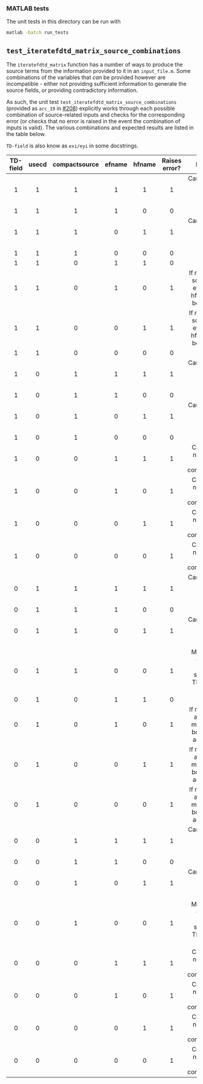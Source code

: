 ### MATLAB tests

The unit tests in this directory can be run with

```bash
matlab -batch run_tests
```

## `test_iteratefdtd_matrix_source_combinations`

The `iteratefdtd_matrix` function has a number of ways to produce the source terms from the information provided to it in an `input_file.m`.
Some combinations of the variables that _can_ be provided however are incompatible - either not providing sufficient information to generate the source fields, or providing contradictory information.

As such, the unit test `test_iteratefdtd_matrix_source_combinations` (provided as `arc_19` in [#208](https://github.com/UCL/TDMS/issues/208)) explicitly works through each possible combination of source-related inputs and checks for the corresponding error (or checks that no error is raised in the event the combination of inputs is valid).
The various combinations and expected results are listed in the table below.

`TD-field` is also know as `exi/eyi` in some docstrings.

| TD-field | usecd | compactsource | efname    | hfname    | Raises error? | Error info |
|:--------:|:-----:|:-------------:|:---------:|:---------:|:-------------:|:----------:|
| 1        | 1     | 1             | 1         | 1         | 1             | Cannot specify hfname if compact source |
| 1        | 1     | 1             | 1         | 0         | 0             |  |
| 1        | 1     | 1             | 0         | 1         | 1             | Cannot specify hfname if compact source |
| 1        | 1     | 1             | 0         | 0         | 0             |  |
| 1        | 1     | 0             | 1         | 1         | 0             |  |
| 1        | 1     | 0             | 1         | 0         | 1             | If not compact source, both efname and hfname must be specified |
| 1        | 1     | 0             | 0         | 1         | 1             | If not compact source, both efname and hfname must be specified |
| 1        | 1     | 0             | 0         | 0         | 0             |  |
| 1        | 0     | 1             | 1         | 1         | 1             | Cannot specify hfname if compact source |
| 1        | 0     | 1             | 1         | 0         | 0             |  |
| 1        | 0     | 1             | 0         | 1         | 1             | Cannot specify hfname if compact source |
| 1        | 0     | 1             | 0         | 0         | 0             |  |
| 1        | 0     | 0             | 1         | 1         | 1             | Cannot have not usecd & not compactsource |
| 1        | 0     | 0             | 1         | 0         | 1             | Cannot have not usecd & not compactsource |
| 1        | 0     | 0             | 0         | 1         | 1             | Cannot have not usecd & not compactsource |
| 1        | 0     | 0             | 0         | 0         | 1             | Cannot have not usecd & not compactsource |
| 0        | 1     | 1             | 1         | 1         | 1             | Cannot specify hfname if compact source |
| 0        | 1     | 1             | 1         | 0         | 0             |  |
| 0        | 1     | 1             | 0         | 1         | 1             | Cannot specify hfname if compact source |
| 0        | 1     | 1             | 0         | 0         | 1             | Must specify efname if compact source and TD-field not specified |
| 0        | 1     | 0             | 1         | 1         | 0             |  |
| 0        | 1     | 0             | 1         | 0         | 1             | If not TD-field and usecd, must specify both efname and hfname |
| 0        | 1     | 0             | 0         | 1         | 1             | If not TD-field and usecd, must specify both efname and hfname |
| 0        | 1     | 0             | 0         | 0         | 1             | If not TD-field and usecd, must specify both efname and hfname |
| 0        | 0     | 1             | 1         | 1         | 1             | Cannot specify hfname if compact source |
| 0        | 0     | 1             | 1         | 0         | 0             |  |
| 0        | 0     | 1             | 0         | 1         | 1             | Cannot specify hfname if compact source |
| 0        | 0     | 1             | 0         | 0         | 1             | Must specify efname if compact source and TD-field not specified |
| 0        | 0     | 0             | 1         | 1         | 1             | Cannot have not usecd & not compactsource |
| 0        | 0     | 0             | 1         | 0         | 1             | Cannot have not usecd & not compactsource |
| 0        | 0     | 0             | 0         | 1         | 1             | Cannot have not usecd & not compactsource |
| 0        | 0     | 0             | 0         | 0         | 1             | Cannot have not usecd & not compactsource |
